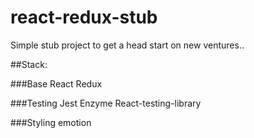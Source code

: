 # react-redux-stub

Simple stub project to get a head start on new ventures..

##Stack: 

###Base
React
Redux

###Testing
Jest
Enzyme
React-testing-library

###Styling
emotion